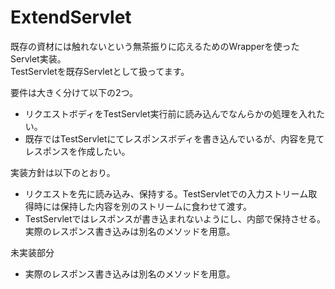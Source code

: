 # ExtendServlet

既存の資材には触れないという無茶振りに応えるためのWrapperを使ったServlet実装。  
TestServletを既存Servletとして扱ってます。
  
要件は大きく分けて以下の2つ。
* リクエストボディをTestServlet実行前に読み込んでなんらかの処理を入れたい。
* 既存ではTestServletにてレスポンスボディを書き込んでいるが、内容を見てレスポンスを作成したい。
  
実装方針は以下のとおり。
* リクエストを先に読み込み、保持する。TestServletでの入力ストリーム取得時には保持した内容を別のストリームに食わせて渡す。
* TestServletではレスポンスが書き込まれないようにし、内部で保持させる。実際のレスポンス書き込みは別名のメソッドを用意。
  
未実装部分
* 実際のレスポンス書き込みは別名のメソッドを用意。
